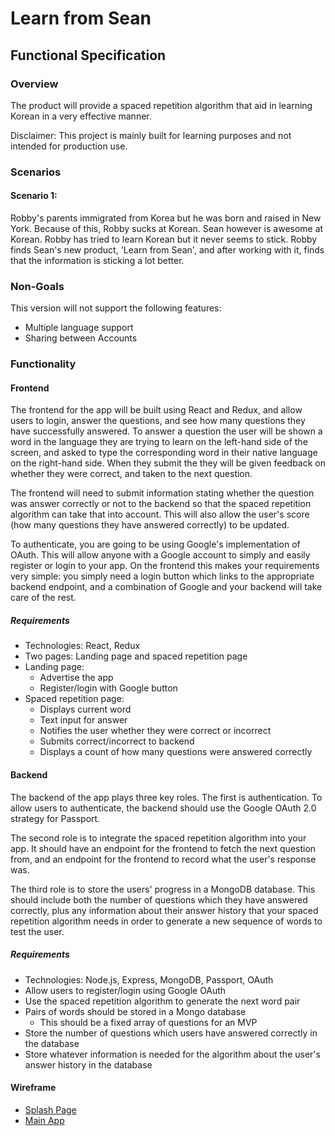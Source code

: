 # Learn from Sean

## Functional Specification

### Overview

The product will provide a spaced repetition algorithm that aid in learning Korean in a very effective manner.

Disclaimer: This project is mainly built for learning purposes and not intended for production use.

### Scenarios

#### Scenario 1:

Robby's parents immigrated from Korea but he was born and raised in New York. Because of this, Robby sucks at Korean. Sean however is awesome at Korean. Robby has tried to learn Korean but it never seems to stick. Robby finds Sean's new product, 'Learn from Sean', and after working with it, finds that the information is sticking a lot better.

### Non-Goals

This version will not support the following features:

- Multiple language support
- Sharing between Accounts

### Functionality

#### Frontend

The frontend for the app will be built using React and Redux, and allow users to login, answer the questions, and see how many questions they have successfully answered. To answer a question the user will be shown a word in the language they are trying to learn on the left-hand side of the screen, and asked to type the corresponding word in their native language on the right-hand side. When they submit the they will be given feedback on whether they were correct, and taken to the next question.

The frontend will need to submit information stating whether the question was answer correctly or not to the backend so that the spaced repetition algorithm can take that into account. This will also allow the user's score (how many questions they have answered correctly) to be updated.

To authenticate, you are going to be using Google's implementation of OAuth. This will allow anyone with a Google account to simply and easily register or login to your app. On the frontend this makes your requirements very simple: you simply need a login button which links to the appropriate backend endpoint, and a combination of Google and your backend will take care of the rest.

##### Requirements

- Technologies: React, Redux
- Two pages: Landing page and spaced repetition page
- Landing page:
  - Advertise the app
  - Register/login with Google button
- Spaced repetition page:
  - Displays current word
  - Text input for answer
  - Notifies the user whether they were correct or incorrect
  - Submits correct/incorrect to backend
  - Displays a count of how many questions were answered correctly

#### Backend

The backend of the app plays three key roles. The first is authentication. To allow users to authenticate, the backend should use the Google OAuth 2.0 strategy for Passport.

The second role is to integrate the spaced repetition algorithm into your app. It should have an endpoint for the frontend to fetch the next question from, and an endpoint for the frontend to record what the user's response was.

The third role is to store the users' progress in a MongoDB database. This should include both the number of questions which they have answered correctly, plus any information about their answer history that your spaced repetition algorithm needs in order to generate a new sequence of words to test the user.

##### Requirements

- Technologies: Node.js, Express, MongoDB, Passport, OAuth
- Allow users to register/login using Google OAuth
- Use the spaced repetition algorithm to generate the next word pair
- Pairs of words should be stored in a Mongo database
  - This should be a fixed array of questions for an MVP
- Store the number of questions which users have answered correctly in the database
- Store whatever information is needed for the algorithm about the user's answer history in the database

#### Wireframe

- [Splash Page](https://wireframe.cc/PAFKuo)
- [Main App](https://wireframe.cc/7jKL60)
